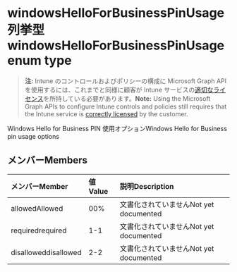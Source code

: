 # <a name="windowshelloforbusinesspinusage-enum-type"></a><span data-ttu-id="f6bd5-101">windowsHelloForBusinessPinUsage 列挙型</span><span class="sxs-lookup"><span data-stu-id="f6bd5-101">windowsHelloForBusinessPinUsage enum type</span></span>

> <span data-ttu-id="f6bd5-102">**注:** Intune のコントロールおよびポリシーの構成に Microsoft Graph API を使用するには、これまでと同様に顧客が Intune サービスの[適切なライセンス](https://go.microsoft.com/fwlink/?linkid=839381)を所持している必要があります。</span><span class="sxs-lookup"><span data-stu-id="f6bd5-102">**Note:** Using the Microsoft Graph APIs to configure Intune controls and policies still requires that the Intune service is [correctly licensed](https://go.microsoft.com/fwlink/?linkid=839381) by the customer.</span></span>

<span data-ttu-id="f6bd5-103">Windows Hello for Business PIN 使用オプション</span><span class="sxs-lookup"><span data-stu-id="f6bd5-103">Windows Hello for Business pin usage options</span></span>
## <a name="members"></a><span data-ttu-id="f6bd5-104">メンバー</span><span class="sxs-lookup"><span data-stu-id="f6bd5-104">Members</span></span>
|<span data-ttu-id="f6bd5-105">メンバー</span><span class="sxs-lookup"><span data-stu-id="f6bd5-105">Member</span></span>|<span data-ttu-id="f6bd5-106">値</span><span class="sxs-lookup"><span data-stu-id="f6bd5-106">Value</span></span>|<span data-ttu-id="f6bd5-107">説明</span><span class="sxs-lookup"><span data-stu-id="f6bd5-107">Description</span></span>|
|:---|:---|:---|
|<span data-ttu-id="f6bd5-108">allowed</span><span class="sxs-lookup"><span data-stu-id="f6bd5-108">Allowed</span></span>|<span data-ttu-id="f6bd5-109">0</span><span class="sxs-lookup"><span data-stu-id="f6bd5-109">0%</span></span>|<span data-ttu-id="f6bd5-110">文書化されていません</span><span class="sxs-lookup"><span data-stu-id="f6bd5-110">Not yet documented</span></span>|
|<span data-ttu-id="f6bd5-111">required</span><span class="sxs-lookup"><span data-stu-id="f6bd5-111">required</span></span>|<span data-ttu-id="f6bd5-112">1</span><span class="sxs-lookup"><span data-stu-id="f6bd5-112">-1</span></span>|<span data-ttu-id="f6bd5-113">文書化されていません</span><span class="sxs-lookup"><span data-stu-id="f6bd5-113">Not yet documented</span></span>|
|<span data-ttu-id="f6bd5-114">disallowed</span><span class="sxs-lookup"><span data-stu-id="f6bd5-114">disallowed</span></span>|<span data-ttu-id="f6bd5-115">2</span><span class="sxs-lookup"><span data-stu-id="f6bd5-115">-2</span></span>|<span data-ttu-id="f6bd5-116">文書化されていません</span><span class="sxs-lookup"><span data-stu-id="f6bd5-116">Not yet documented</span></span>|



